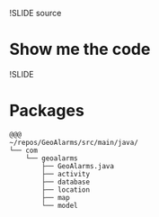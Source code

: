 !SLIDE source

# Show me the code #

!SLIDE

# Packages #

	@@@ 
    ~/repos/GeoAlarms/src/main/java/
    └── com
        └── geoalarms
            ├── GeoAlarms.java
            ├── activity
            ├── database
            ├── location
            ├── map
            └── model
